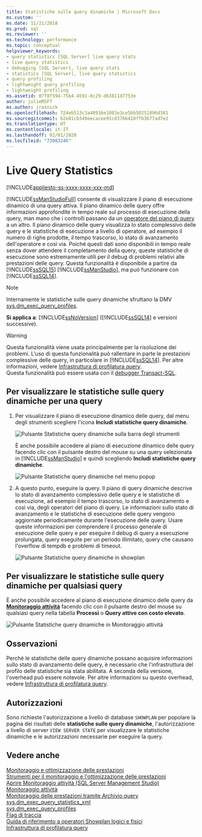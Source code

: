 ```yaml
---
title: Statistiche sulle query dinamiche | Microsoft Docs
ms.custom: ''
ms.date: 11/21/2018
ms.prod: sql
ms.reviewer: ''
ms.technology: performance
ms.topic: conceptual
helpviewer_keywords:
- query statistics [SQL Server] live query stats
- live query statistics
- debugging [SQL Server], live query stats
- statistics [SQL Server], live query statistics
- query profiling
- lightweight query profiling
- lightweight profiling
ms.assetid: 07f8f594-75b4-4591-8c29-d63811d7753e
author: julieMSFT
ms.author: jrasnick
ms.openlocfilehash: 724eb513c3a48916e1083e3ce5bb50251896d381
ms.sourcegitcommit: b2e81cb349eecacee91cd3766410ffb3677ad7e2
ms.translationtype: HT
ms.contentlocale: it-IT
ms.lasthandoff: 02/01/2020
ms.locfileid: "73983246"
---
```

# <a name="live-query-statistics"></a>Live Query Statistics
[!INCLUDE[appliesto-ss-xxxx-xxxx-xxx-md](../../includes/appliesto-ss-xxxx-xxxx-xxx-md.md)]

[!INCLUDE[ssManStudioFull](../../includes/ssmanstudiofull-md.md)] consente di visualizzare il piano di esecuzione dinamico di una query attiva. Il piano dinamico delle query offre informazioni approfondite in tempo reale sul processo di esecuzione della query, man mano che i controlli passano da un [operatore del piano di query](../../relational-databases/showplan-logical-and-physical-operators-reference.md) a un altro. Il piano dinamico delle query visualizza lo stato complessivo delle query e le statistiche di esecuzione a livello di operatore, ad esempio il numero di righe prodotte, il tempo trascorso, lo stato di avanzamento dell'operatore e così via. Poiché questi dati sono disponibili in tempo reale senza dover attendere il completamento della query, queste statistiche di esecuzione sono estremamente utili per il debug di problemi relativi alle prestazioni delle query. Questa funzionalità è disponibile a partire da [!INCLUDE[ssSQL15](../../includes/sssql15-md.md)] [!INCLUDE[ssManStudio](../../includes/ssmanstudio-md.md)], ma può funzionare con [!INCLUDE[ssSQL14](../../includes/sssql14-md.md)].  

> [!NOTE]
> Internamente le statistiche sulle query dinamiche sfruttano la DMV [sys.dm_exec_query_profiles](../../relational-databases/system-dynamic-management-views/sys-dm-exec-query-profiles-transact-sql.md).
  
**Si applica a**: [!INCLUDE[ssNoVersion](../../includes/ssnoversion-md.md)] ([!INCLUDE[ssSQL14](../../includes/sssql14-md.md)] e versioni successive).  
  
> [!WARNING]  
> Questa funzionalità viene usata principalmente per la risoluzione dei problemi. L'uso di questa funzionalità può rallentare in parte le prestazioni complessive delle query, in particolare in [!INCLUDE[ssSQL14](../../includes/sssql14-md.md)]. Per altre informazioni, vedere [Infrastruttura di profilatura query](../../relational-databases/performance/query-profiling-infrastructure.md).  
> Questa funzionalità può essere usata con il [debugger Transact-SQL](../../relational-databases/scripting/configure-firewall-rules-before-running-the-tsql-debugger.md).  
  
## <a name="to-view-live-query-statistics-for-one-query"></a>Per visualizzare le statistiche sulle query dinamiche per una query 
  
1.  Per visualizzare il piano di esecuzione dinamico delle query, dal menu degli strumenti scegliere l'icona **Includi statistiche query dinamiche**.  
  
     ![Pulsante Statistiche query dinamiche sulla barra degli strumenti](../../relational-databases/performance/media/livequerystatstoolbar.png "Pulsante Statistiche query dinamiche sulla barra degli strumenti")  
  
     È anche possibile accedere al piano di esecuzione dinamico delle query facendo clic con il pulsante destro del mouse su una query selezionata in [!INCLUDE[ssManStudio](../../includes/ssmanstudio-md.md)] e quindi scegliendo **Includi statistiche query dinamiche**.  
  
     ![Pulsante Statistiche query dinamiche nel menu popup](../../relational-databases/performance/media/livequerystatsmenu.png "Pulsante Statistiche query dinamiche nel menu popup")  
  
2.  A questo punto, eseguire la query. Il piano di query dinamiche descrive lo stato di avanzamento complessivo delle query e le statistiche di esecuzione, ad esempio il tempo trascorso, lo stato di avanzamento e così via, degli operatori del piano di query. Le informazioni sullo stato di avanzamento e le statistiche di esecuzione delle query vengono aggiornate periodicamente durante l'esecuzione delle query. Usare queste informazioni per comprendere il processo generale di esecuzione delle query e per eseguire il debug di query a esecuzione prolungata, query eseguite per un periodo illimitato, query che causano l'overflow di tempdb e problemi di timeout.  
  
     ![Pulsante Statistiche query dinamiche in showplan](../../relational-databases/performance/media/livequerystatsplan.png "Pulsante Statistiche query dinamiche in showplan")  
  
## <a name="to-view-live-query-statistics-for-any-query"></a>Per visualizzare le statistiche sulle query dinamiche per qualsiasi query 

È anche possibile accedere al piano di esecuzione dinamico delle query da **[Monitoraggio attività](../../relational-databases/performance-monitor/activity-monitor.md)** facendo clic con il pulsante destro del mouse su qualsiasi query nella tabella **Processi** o **Query attive con costo elevato**.  
  
 ![Pulsante Statistiche query dinamiche in Monitoraggio attività](../../relational-databases/performance/media/livequerystatsactmon.png "Pulsante Statistiche query dinamiche in Monitoraggio attività")  
  
## <a name="remarks"></a>Osservazioni  
 Perché le statistiche delle query dinamiche possano acquisire informazioni sullo stato di avanzamento delle query, è necessario che l'infrastruttura del profilo delle statistiche sia stata abilitata. A seconda della versione, l'overhead può essere notevole. Per altre informazioni su questo overhead, vedere [Infrastruttura di profilatura query](../../relational-databases/performance/query-profiling-infrastructure.md).
  
## <a name="permissions"></a>Autorizzazioni  
 Sono richieste l'autorizzazione a livello di database `SHOWPLAN` per popolare la pagina dei risultati delle **statistiche sulle query dinamiche**, l'autorizzazione a livello di server `VIEW SERVER STATE` per visualizzare le statistiche dinamiche e le autorizzazioni necessarie per eseguire la query.  
  
## <a name="see-also"></a>Vedere anche  
 [Monitoraggio e ottimizzazione delle prestazioni](../../relational-databases/performance/monitor-and-tune-for-performance.md)     
 [Strumenti per il monitoraggio e l'ottimizzazione delle prestazioni](../../relational-databases/performance/performance-monitoring-and-tuning-tools.md)     
 [Aprire Monitoraggio attività &#40;SQL Server Management Studio&#41;](../../relational-databases/performance-monitor/open-activity-monitor-sql-server-management-studio.md)     
 [Monitoraggio attività](../../relational-databases/performance-monitor/activity-monitor.md)     
 [Monitoraggio delle prestazioni tramite Archivio query](../../relational-databases/performance/monitoring-performance-by-using-the-query-store.md)     
 [sys.dm_exec_query_statistics_xml](../../relational-databases/system-dynamic-management-views/sys-dm-exec-query-statistics-xml-transact-sql.md)     
 [sys.dm_exec_query_profiles](../../relational-databases/system-dynamic-management-views/sys-dm-exec-query-profiles-transact-sql.md)     
 [Flag di traccia](../../t-sql/database-console-commands/dbcc-traceon-trace-flags-transact-sql.md)    
 [Guida di riferimento a operatori Showplan logici e fisici](../../relational-databases/showplan-logical-and-physical-operators-reference.md)     
 [Infrastruttura di profilatura query](../../relational-databases/performance/query-profiling-infrastructure.md)   
